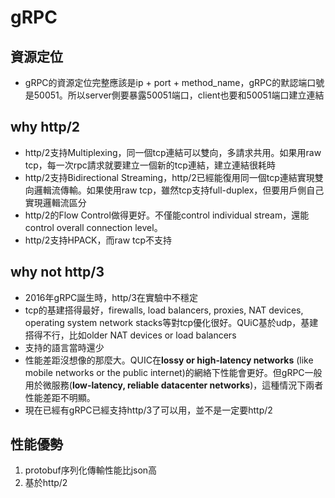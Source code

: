 # gRPC

## 資源定位

* gRPC的資源定位完整應該是ip + port + method_name，gRPC的默認端口號是50051。所以server側要暴露50051端口，client也要和50051端口建立連結

## why http/2

* http/2支持Multiplexing，同一個tcp連結可以雙向，多請求共用。如果用raw tcp，每一次rpc請求就要建立一個新的tcp連結，建立連結很耗時
* http/2支持Bidirectional Streaming，http/2已經能復用同一個tcp連結實現雙向邏輯流傳輸。如果使用raw tcp，雖然tcp支持full-duplex，但要用戶側自己實現邏輯流區分
* http/2的Flow Control做得更好。不僅能control individual stream，還能control overall connection level。
* http/2支持HPACK，而raw tcp不支持

## why not http/3 

* 2016年gRPC誕生時，http/3在實驗中不穩定
* tcp的基建搭得最好，firewalls, load balancers, proxies, NAT devices, operating system network stacks等對tcp優化很好。QUiC基於udp，基建搭得不行，比如older NAT devices or load balancers
* 支持的語言當時還少
* 性能差距沒想像的那麼大。QUIC在**lossy or high-latency networks** (like mobile networks or the public internet)的網絡下性能會更好。但gRPC一般用於微服務(**low-latency, reliable datacenter networks**)，這種情況下兩者性能差距不明顯。
* 現在已經有gRPC已經支持http/3了可以用，並不是一定要http/2

## 性能優勢

1. protobuf序列化傳輸性能比json高
2. 基於http/2